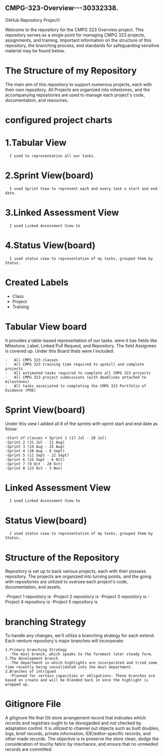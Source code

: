 ## CMPG-323-Overview---30332338.
GitHub Repository Project1

Welcome to the repository for the CMPG 323 Overview project. 
This repository serves as a single point for managing CMPG 323 projects, assignments, and training. 
Important information on the structure of this repository, the branching process, and standards for safeguarding sensitive material may be found below.

# The Structure of my Repository

The main aim of this repository to support numerous projects, each with their own repository. 
All Projects are organized into milestones, and the accompanying repositories are used to manage each project's code, documentation, and resources.

  

      
     
# configured project charts

   # 1.Tabular View
      I used to representation all our tasks.
   # 2.Sprint View(board)
      I used Sprint View to represent each and every task a start and end date.
   # 3.Linked Assessment View 
      I used Linked Assessment View to 
   # 4.Status View(board)
      I used status view to representation of my tasks, grouped them by Status.

# Created Labels
   -	Class
   -	Project
   -	Training
     
# Tabular View board
   It provides a table-based representation of our tasks. were it has fields like Milestone, Label, Linked Pull Request, and Repository. The field Assignees is covered up.
   Under this Board thats were I included:
   
    -	All CMPG 323 classes
    -	All CMPG 323 training time required to upskill and complete projects
    -	All estimated tasks required to complete all CMPG 323 projects
    -	All CMPG 323 project submissions (with deadlines attached to milestones)
    -	All tasks associated to completing the CMPG 323 Portfolio of Evidence (POE)

# Sprint View(board)
  Under this view I added all 8 of the sprints with sprint start and end date as folow: 
  
    -Start of classes + Sprint 1 (17 Jul - 28 Jul)
    -Sprint 2 (31 Jul - 11 Aug)  
    -Sprint 3 (14 Aug - 25 Aug)
    -Sprint 4 (28 Aug - 8 Sept)
    -Sprint 5 (11 Sept - 22 Sept)
    -Sprint 6 (25 Sept - 6 Oct)
    -Sprint 7 (9 Oct - 20 Oct)
    -Sprint 8 (23 Oct - 3 Nov)
    
# Linked Assessment View 
      I used Linked Assessment View to 
# Status View(board)
      I used status view to representation of my tasks, grouped them by Status.
# Structure of the Repository
   Repository is set up to back various projects, each with their possess repository. The projects are organized into turning points, and the going with repositories are 
   utilized to oversee each project's code, documentation, and assets.
   
   -Project 1 repository is 
   -Project 2 repository is 
   -Project 3 repository is 
   -Project 4 repository is 
   -Project 5 repository is 
   
# branching Strategy

  To handle any changes, we'll utilize a branching strategy for each extend. Each venture repository's major branches will incorporate:

    1.Primary branching Strategy
      -The most branch, which speaks to the foremost later steady form.
    2.The development branch 
      -The department in which highlights are incorporated and tried some time recently being consolidated into the most department.
    3.Branches of intrigued
      -Planned for certain capacities or obligations. These branches are based on create and will be blended back in once the highlight is wrapped up.

 # Gitignore File

  A gitignore file that Git store arrangement record that indicates which records and registries ought to be disregarded and not checked by adaptation control. It is 
  utilized to channel out objects such as built doubles, logs, brief records, private information, IDE/editor-specific records, and other made records. The objective is to 
  preserve the store clean, dodge the consideration of touchy fabric by mischance, and ensure that no unneeded records are committed.
